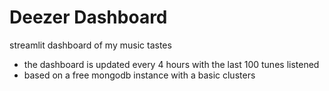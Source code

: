 # Deezer Dashboard


streamlit dashboard of my music tastes


- the dashboard is updated every 4 hours with the last 100 tunes listened 
- based on a free mongodb instance with a basic clusters 
